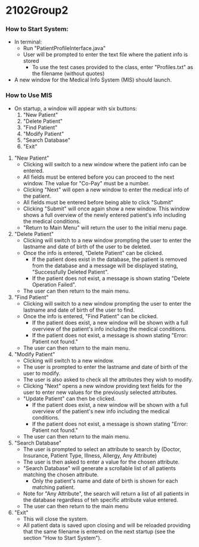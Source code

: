 # 2102Group2

### How to Start System:
* In terminal:
  * Run "PatientProfileInterface.java"
  * User will be prompted to enter the text file where the patient info is stored
    * To use the test cases provided to the class, enter "Profiles.txt" as the filename (without quotes)
* A new window for the Medical Info System (MIS) should launch.

### How to Use MIS
* On startup, a window will appear with six buttons:
  1. "New Patient"
  2. "Delete Patient"
  3. "Find Patient"
  4. "Modify Patient"
  5. "Search Database"
  6. "Exit"
1. "New Patient"
   * Clicking will switch to a new window where the patient info can be entered.
   * All fields must be entered before you can proceed to the next window. The value for "Co-Pay" must be a number.
   * Clicking "Next" will open a new window to enter the medical info of the patient.
   * All fields must be entered before being able to click "Submit"
   * Clicking "Submit" will once again show a new window. This window shows a full overview of the newly entered patient's info including the medical conditions.
   * "Return to Main Menu"  will return the user to the initial menu page.
2. "Delete Patient"
   * Clicking will switch to a new window prompting the user to enter the lastname and date of birth of the user to be deleted.
   * Once the info is entered, "Delete Patient" can be clicked.
     * If the patient does exist in the database, the patient is removed from the database and a message will be displayed stating, "Successfully Deleted Patient".
     * If the patient does not exist, a message is shown stating "Delete Operation Failed".
   * The user can then return to the main menu.
3. "Find Patient"
   * Clicking will switch to a new window prompting the user to enter the lastname and date of birth of the user to find.
   * Once the info is entered, "Find Patient" can be clicked.
     * If the patient does exist, a new window will be shown with a full overview of the patient's info including the medical conditions.
     * If the patient does not exist, a message is shown stating "Error: Patient not found."
   * The user can then return to the main menu.
4. "Modify Patient"
   * Clicking will switch to a new window.
   * The user is prompted to enter the lastname and date of birth of the user to modify.
   * The user is also asked to check all the attributes they wish to modify.
   * Clicking "Next" opens a new window providing text fields for the user to enter new values for the previously selected attributes.
   * "Update Patient" can then be clicked.
     * If the patient does exist, a new window will be shown with a full overview of the patient's new info including the medical conditions.
     * If the patient does not exist, a message is shown stating "Error: Patient not found."
   * The user can then return to the main menu.
5. "Search Database"
   * The user is prompted to select an attribute to search by (Doctor, Insurance, Patient Type, Illness, Allergy, Any Attribute)
   * The user is then asked to enter a value for the chosen attribute.
   * "Search Database" will generate a scrollable list of all patients matching the chosen attribute.
     * Only the patient's name and date of birth is shown for each matching patient.
   * Note for "Any Attribute", the search will return a list of all patients in the database regardless of teh specific attribute value entered.
   * The user can then return to the main menu
6. "Exit"
   * This will close the system.
   * All patient data is saved upon closing and will be reloaded providing that the same filename is entered on the next startup (see the section "How to Start System").
 
